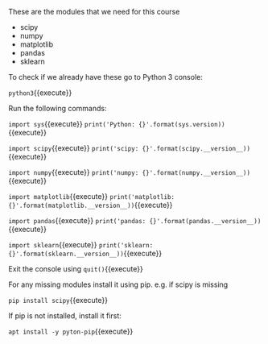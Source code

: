 These are the modules that we need for this course
- scipy
- numpy
- matplotlib
- pandas
- sklearn

To check if we already have these go to Python 3 console:

`python3`{{execute}}

Run the following commands: 

`import sys`{{execute}}
`print('Python: {}'.format(sys.version))`{{execute}}

`import scipy`{{execute}}
`print('scipy: {}'.format(scipy.__version__))`{{execute}}

`import numpy`{{execute}}
`print('numpy: {}'.format(numpy.__version__))`{{execute}}

`import matplotlib`{{execute}}
`print('matplotlib: {}'.format(matplotlib.__version__))`{{execute}}

`import pandas`{{execute}}
`print('pandas: {}'.format(pandas.__version__))`{{execute}}

`import sklearn`{{execute}}
`print('sklearn: {}'.format(sklearn.__version__))`{{execute}}

Exit the console using `quit()`{{execute}}

For any missing modules install it using pip. e.g. if scipy is missing

`pip install scipy`{{execute}}

If pip is not installed, install it first:

`apt install -y pyton-pip`{{execute}}

